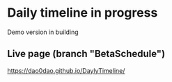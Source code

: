 # Daily timeline in progress
Demo version in building
## Live page (branch "BetaSchedule")
https://dao0dao.github.io/DaylyTimeline/
